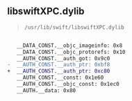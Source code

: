 ## libswiftXPC.dylib

> `/usr/lib/swift/libswiftXPC.dylib`

```diff

   __DATA_CONST.__objc_imageinfo: 0x8
   __DATA_CONST.__objc_protorefs: 0x10
   __AUTH_CONST.__auth_got: 0x9c0
-  __AUTH_CONST.__auth_ptr: 0xbf8
+  __AUTH_CONST.__auth_ptr: 0xc80
   __AUTH_CONST.__const: 0x1e60
   __AUTH_CONST.__objc_const: 0x1ec0
   __AUTH.__data: 0x80

```
